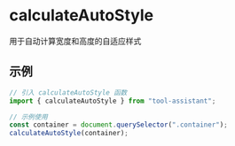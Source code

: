 # calculateAutoStyle

用于自动计算宽度和高度的自适应样式

## 示例

```javascript
// 引入 calculateAutoStyle 函数
import { calculateAutoStyle } from "tool-assistant";

// 示例使用
const container = document.querySelector(".container");
calculateAutoStyle(container);
```
